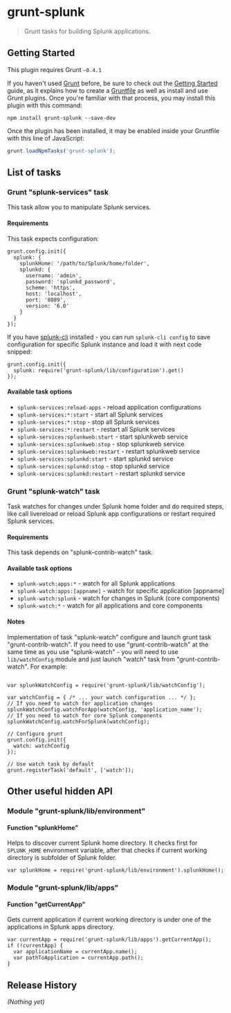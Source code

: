 # grunt-splunk

> Grunt tasks for building Splunk applications.

## Getting Started
This plugin requires Grunt `~0.4.1`

If you haven't used [Grunt](http://gruntjs.com/) before, be sure to check out the [Getting Started](http://gruntjs.com/getting-started) guide, as it explains how to create a [Gruntfile](http://gruntjs.com/sample-gruntfile) as well as install and use Grunt plugins. Once you're familiar with that process, you may install this plugin with this command:

```shell
npm install grunt-splunk --save-dev
```

Once the plugin has been installed, it may be enabled inside your Gruntfile with this line of JavaScript:

```js
grunt.loadNpmTasks('grunt-splunk');
```

## List of tasks

### Grunt "splunk-services" task

This task allow you to manipulate Splunk services. 

#### Requirements

This task expects configuration:

```
grunt.config.init({
  splunk: {
    splunkHome: '/path/to/Splunk/home/folder',
    splunkd: {
      username: 'admin',
      password: 'splunkd_password',
      scheme: 'https',
      host: 'localhost',
      port: '8089',
      version: '6.0'
    }
  }
});
```

If you have [splunk-cli](github.com/splunk/splunk-cli) installed  - you can run `splunk-cli config` to save configuration for specific Splunk instance and load it with next code snipped:

```
grunt.config.init({
  splunk: require('grunt-splunk/lib/configuration').get()
});
```

#### Available task options

* `splunk-services:reload-apps` - reload application configurations
* `splunk-services:*:start` - start all Splunk services
* `splunk-services:*:stop` - stop all Splunk services
* `splunk-services:*:restart` - restart all Splunk services
* `splunk-services:splunkweb:start` - start splunkweb service
* `splunk-services:splunkweb:stop` - stop splunkweb service
* `splunk-services:splunkweb:restart` - restart splunkweb service
* `splunk-services:splunkd:start` - start splunkd service
* `splunk-services:splunkd:stop` - stop splunkd service
* `splunk-services:splunkd:restart` - restart splunkd service

### Grunt "splunk-watch" task

Task watches for changes under Splunk home folder and do required steps, like call livereload or reload Splunk app configurations or restart required Splunk services.

#### Requirements

This task depends on "splunk-contrib-watch" task.

#### Available task options

* `splunk-watch:apps:*` - watch for all Splunk applications
* `splunk-watch:apps:[appname]` - watch for specific application [appname]
* `splunk-watch:splunk` - watch for changes in Splunk (core components)
* `splunk-watch:*` - watch for all applications and core components

#### Notes

Implementation of task "splunk-watch" configure and launch grunt task "grunt-contrib-watch". If you need to use "grunt-contrib-watch" at the same time as you use "splunk-watch" - you will need to use `lib/watchConfig` module and just launch "watch" task from "grunt-contrib-watch". For example:

```

var splunkWatchConfig = require('grunt-splunk/lib/watchConfig');

var watchConfig = { /* ... your watch configuration ... */ };
// If you need to watch for application changes
splunkWatchConfig.watchForApp(watchConfig, 'application_name');
// If you need to watch for core Splunk components
splunkWatchConfig.watchForSplunk(watchConfig);

// Configure grunt
grunt.config.init({
  watch: watchConfig
});

// Use watch task by default
grunt.registerTask('default', ['watch']);

```

## Other useful hidden API

### Module "grunt-splunk/lib/environment"

#### Function "splunkHome" 

Helps to discover current Splunk home directory. It checks first for `SPLUNK_HOME` environment variable, after that checks if current working directory is subfolder of Splunk folder.

```
var splunkHome = require('grunt-splunk/lib/environment').splunkHome();
```

### Module "grunt-splunk/lib/apps"

#### Function "getCurrentApp"

Gets current application if current working directory is under one of the applications in Splunk apps directory.

```
var currentApp = require('grunt-splunk/lib/apps').getCurrentApp();
if (!currentApp) {
  var applicationName = currentApp.name();
  var pathToApplication = currentApp.path();
}
```

## Release History
_(Nothing yet)_
